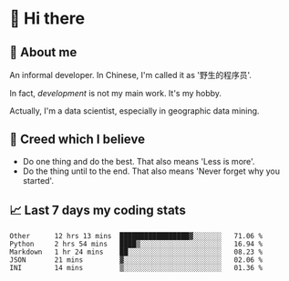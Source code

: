 # 👋 Hi there

## :speech_balloon: About me

An informal developer. In Chinese, I'm called it as '野生的程序员'.

In fact, _development_ is not my main work. It's my hobby.

Actually, I'm a data scientist, especially in geographic data mining.

## :see_no_evil: Creed which I believe

- Do one thing and do the best. That also means 'Less is more'.
- Do the thing until to the end. That also means 'Never forget why you started'.

## :chart_with_upwards_trend: Last 7 days my coding stats

<!--START_SECTION:waka-->
```text
Other      12 hrs 13 mins  █████████████████▓░░░░░░░   71.06 % 
Python     2 hrs 54 mins   ████▒░░░░░░░░░░░░░░░░░░░░   16.94 % 
Markdown   1 hr 24 mins    ██░░░░░░░░░░░░░░░░░░░░░░░   08.23 % 
JSON       21 mins         ▓░░░░░░░░░░░░░░░░░░░░░░░░   02.06 % 
INI        14 mins         ▒░░░░░░░░░░░░░░░░░░░░░░░░   01.36 % 
```
<!--END_SECTION:waka-->
